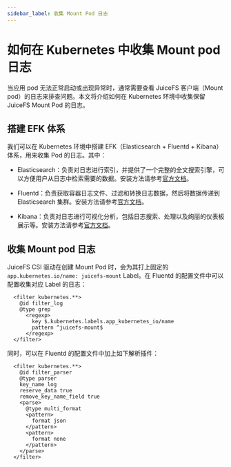 ```yaml
---
sidebar_label: 收集 Mount Pod 日志
---
```


# 如何在 Kubernetes 中收集 Mount pod 日志

当应用 pod 无法正常启动或出现异常时，通常需要查看 JuiceFS 客户端（Mount pod）的日志来排查问题。本文将介绍如何在 Kubernetes 环境中收集保留 JuiceFS Mount Pod 的日志。

## 搭建 EFK 体系

我们可以在 Kubernetes 环境中搭建 EFK（Elasticsearch + Fluentd + Kibana）体系，用来收集 Pod 的日志。其中：

- Elasticsearch：负责对日志进行索引，并提供了一个完整的全文搜索引擎，可以方便用户从日志中检索需要的数据。安装方法请参考[官方文档](https://www.elastic.co/guide/en/elasticsearch/reference/current/install-elasticsearch.html)。

- Fluentd：负责获取容器日志文件、过滤和转换日志数据，然后将数据传递到 Elasticsearch 集群。安装方法请参考[官方文档](https://docs.fluentd.org/installation)。

- Kibana：负责对日志进行可视化分析，包括日志搜索、处理以及绚丽的仪表板展示等。安装方法请参考[官方文档](https://www.elastic.co/guide/en/elasticsearch/reference/current/install-elasticsearch.html)。

## 收集 Mount pod 日志

JuiceFS CSI 驱动在创建 Mount Pod 时，会为其打上固定的 `app.kubernetes.io/name: juicefs-mount` Label。在 Fluentd 的配置文件中可以配置收集对应 Label 的日志：

```
  <filter kubernetes.**>
    @id filter_log
    @type grep
      <regexp>
        key $.kubernetes.labels.app_kubernetes_io/name
        pattern ^juicefs-mount$
      </regexp>
  </filter>
```

同时，可以在 Fluentd 的配置文件中加上如下解析插件：

```
  <filter kubernetes.**>
    @id filter_parser
    @type parser                
    key_name log               
    reserve_data true         
    remove_key_name_field true  
    <parse>
      @type multi_format
      <pattern>
        format json
      </pattern>
      <pattern>
        format none
      </pattern>
    </parse>
  </filter>
```
